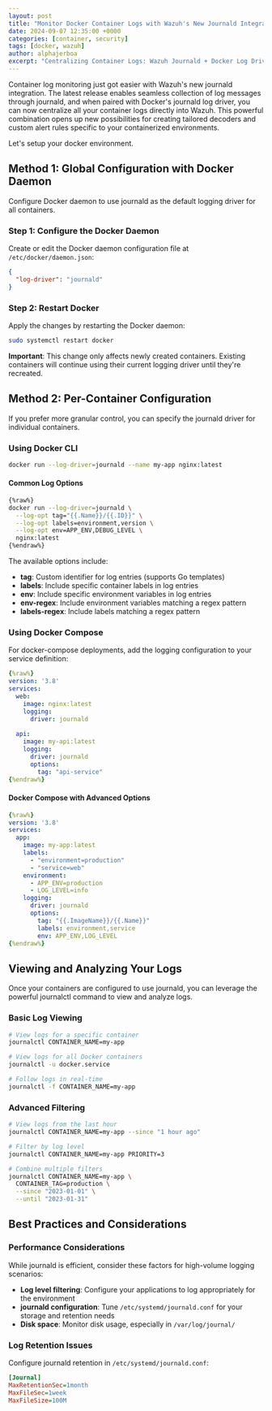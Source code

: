 ```yaml
---
layout: post
title: "Monitor Docker Container Logs with Wazuh's New Journald Integration"
date: 2024-09-07 12:35:00 +0000
categories: [container, security]
tags: [docker, wazuh]
author: alphajerboa
excerpt: "Centralizing Container Logs: Wazuh Journald + Docker Log Driver Setup"
---
```


Container log monitoring just got easier with Wazuh's new journald integration.
The latest release enables seamless collection of log messages through journald, and when paired with Docker's journald log driver, you can now centralize all your container logs directly into Wazuh.
This powerful combination opens up new possibilities for creating tailored decoders and custom alert rules specific to your containerized environments.

Let's setup your docker environment.

## Method 1: Global Configuration with Docker Daemon

Configure Docker daemon to use journald as the default logging driver for all containers.

### Step 1: Configure the Docker Daemon

Create or edit the Docker daemon configuration file at `/etc/docker/daemon.json`:

```json
{
  "log-driver": "journald"
}
```

### Step 2: Restart Docker

Apply the changes by restarting the Docker daemon:

```bash
sudo systemctl restart docker
```

**Important**: This change only affects newly created containers. Existing containers will continue using their current logging driver until they're recreated.

## Method 2: Per-Container Configuration

If you prefer more granular control, you can specify the journald driver for individual containers.

### Using Docker CLI

```bash
docker run --log-driver=journald --name my-app nginx:latest
```

#### Common Log Options

```bash
{%raw%}
docker run --log-driver=journald \
  --log-opt tag="{{.Name}}/{{.ID}}" \
  --log-opt labels=environment,version \
  --log-opt env=APP_ENV,DEBUG_LEVEL \
  nginx:latest
{%endraw%}
```

The available options include:

- **tag**: Custom identifier for log entries (supports Go templates)
- **labels**: Include specific container labels in log entries
- **env**: Include specific environment variables in log entries
- **env-regex**: Include environment variables matching a regex pattern
- **labels-regex**: Include labels matching a regex pattern

### Using Docker Compose

For docker-compose deployments, add the logging configuration to your service definition:

```yaml
{%raw%}
version: '3.8'
services:
  web:
    image: nginx:latest
    logging:
      driver: journald
  
  api:
    image: my-api:latest
    logging:
      driver: journald
      options:
        tag: "api-service"
{%endraw%}
```

#### Docker Compose with Advanced Options

```yaml
{%raw%}
version: '3.8'
services:
  app:
    image: my-app:latest
    labels:
      - "environment=production"
      - "service=web"
    environment:
      - APP_ENV=production
      - LOG_LEVEL=info
    logging:
      driver: journald
      options:
        tag: "{{.ImageName}}/{{.Name}}"
        labels: environment,service
        env: APP_ENV,LOG_LEVEL
{%endraw%}
```

## Viewing and Analyzing Your Logs

Once your containers are configured to use journald, you can leverage the powerful journalctl command to view and analyze logs.

### Basic Log Viewing

```bash
# View logs for a specific container
journalctl CONTAINER_NAME=my-app

# View logs for all Docker containers
journalctl -u docker.service

# Follow logs in real-time
journalctl -f CONTAINER_NAME=my-app
```

### Advanced Filtering

```bash
# View logs from the last hour
journalctl CONTAINER_NAME=my-app --since "1 hour ago"

# Filter by log level
journalctl CONTAINER_NAME=my-app PRIORITY=3

# Combine multiple filters
journalctl CONTAINER_NAME=my-app \
  CONTAINER_TAG=production \
  --since "2023-01-01" \
  --until "2023-01-31"
```


## Best Practices and Considerations

### Performance Considerations

While journald is efficient, consider these factors for high-volume logging scenarios:

- **Log level filtering**: Configure your applications to log appropriately for the environment
- **journald configuration**: Tune `/etc/systemd/journald.conf` for your storage and retention needs
- **Disk space**: Monitor disk usage, especially in `/var/log/journal/`


### Log Retention Issues

Configure journald retention in `/etc/systemd/journald.conf`:

```ini
[Journal]
MaxRetentionSec=1month
MaxFileSec=1week
MaxFileSize=100M
```

